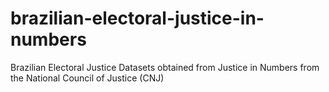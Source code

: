 # brazilian-electoral-justice-in-numbers
Brazilian Electoral Justice Datasets obtained from Justice in Numbers from the National Council of Justice (CNJ)

